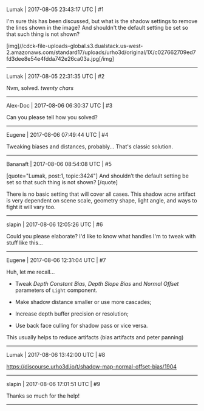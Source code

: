 Lumak | 2017-08-05 23:43:17 UTC | #1

I'm sure this has been discussed, but what is the shadow settings to remove the lines shown in the image?  And shouldn't the default setting be set so that such thing is not shown?


[img]//cdck-file-uploads-global.s3.dualstack.us-west-2.amazonaws.com/standard17/uploads/urho3d/original/1X/c027662709ed7fd3dee8e54e4fdda742e26ca03a.jpg[/img]

-------------------------

Lumak | 2017-08-05 22:31:35 UTC | #2

Nvm, solved. *twenty chars*

-------------------------

Alex-Doc | 2017-08-06 06:30:37 UTC | #3

Can you please tell how you solved?

-------------------------

Eugene | 2017-08-06 07:49:44 UTC | #4

Tweaking biases and distances, probably... That's classic solution.

-------------------------

Bananaft | 2017-08-06 08:54:08 UTC | #5

[quote="Lumak, post:1, topic:3424"]
And shouldn’t the default setting be set so that such thing is not shown?
[/quote]

There is no basic setting that will cover all cases. This shadow acne artifact is very dependent on scene scale, geometry shape, light angle, and ways to fight it will vary too.

-------------------------

slapin | 2017-08-06 12:05:26 UTC | #6

Could you please elaborate? I'd like to know what handles I'm to tweak with stuff like this...

-------------------------

Eugene | 2017-08-06 12:31:04 UTC | #7

Huh, let me recall...

- Tweak _Depth Constant Bias_, _Depth Slope Bias_ and _Normal Offset_ parameters of `Light` component.

- Make shadow distance smaller or use more cascades;

- Increase depth buffer precision or resolution;

- Use back face culling for shadow pass or vice versa.

This usually helps to reduce artifacts (bias artifacts and peter panning)

-------------------------

Lumak | 2017-08-06 13:42:00 UTC | #8

https://discourse.urho3d.io/t/shadow-map-normal-offset-bias/1904

-------------------------

slapin | 2017-08-06 17:01:51 UTC | #9

Thanks so much for the help!

-------------------------

